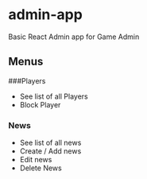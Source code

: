 # admin-app

Basic React Admin app for Game Admin

## Menus

###Players
- See list of all Players
- Block Player

### News
- See list of all news
- Create / Add news
- Edit news
- Delete News

